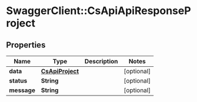 # SwaggerClient::CsApiApiResponseProject

## Properties
Name | Type | Description | Notes
------------ | ------------- | ------------- | -------------
**data** | [**CsApiProject**](CsApiProject.md) |  | [optional] 
**status** | **String** |  | [optional] 
**message** | **String** |  | [optional] 


